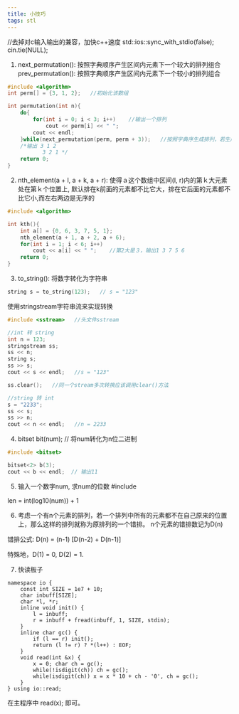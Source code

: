 ```yaml
---
title: 小技巧
tags: stl
---
```


//去掉对c输入输出的兼容，加快c++速度
std::ios::sync_with_stdio(false);
cin.tie(NULL);
<!--more-->

1. next_permutation(): 按照字典顺序产生区间内元素下一个较大的排列组合
   prev_permutation(): 按照字典顺序产生区间内元素下一个较小的排列组合
```cpp
#include <algorithm>
int perm[] = {3, 1, 2};   //初始化该数组

int permutation(int n){
	do{
		for(int i = 0; i < 3; i++)    //输出一个排列
			cout << perm[i] << " ";
		cout << endl;
	}while(next_permutation(perm, perm + 3));   //按照字典序生成排列，若生成完毕，返回false
	/*输出 3 1 2
	       3 2 1 */
	return 0;
}
```
2. nth_element(a + l, a + k, a + r): 使得ａ这个数组中区间(l, r)内的第ｋ大元素处在第ｋ个位置上, 默认排在k前面的元素都不比它大，排在它后面的元素都不比它小,而左右两边是无序的

```cpp
#include <algorithm>

int kth(){
	int a[] = {0, 6, 3, 7, 5, 1};
	nth_element(a + 1, a + 2, a + 6);
	for(int i = 1; i < 6; i++)
		cout << a[i] << " ";    //第2大是３，输出1 3 7 5 6
	return 0;
}
```

3. to_string(): 将数字转化为字符串
```cpp
string s = to_string(123);   // s = "123"
```

使用stringstream字符串流来实现转换
```cpp
#include <sstream>   //头文件sstream

//int 转 string
int n = 123;
stringstream ss;
ss << n;
string s;
ss >> s;
cout << s << endl;   //s = "123"

ss.clear();   //同一个stream多次转换应该调用clear()方法

//string 转 int
s = "2233";
ss << s;
ss >> n;
cout << n << endl;   //n = 2233
```

4. bitset<n> bit(num);  // 将num转化为n位二进制 
```cpp
#include <bitset>

bitset<2> b(3);
cout << b << endl;  // 输出11
```

5. 输入一个数字num, 求num的位数
#include <cmath>

 len = int(log10(num)) + 1

6. 考虑一个有n个元素的排列，若一个排列中所有的元素都不在自己原来的位置上，那么这样的排列就称为原排列的一个错排。 n个元素的错排数记为D(n) 

错排公式:
D(n) = (n-1) [D(n-2) + D(n-1)]

特殊地，D(1) = 0, D(2) = 1.

7. 快读板子

```
namespace io {
    const int SIZE = 1e7 + 10;
    char inbuff[SIZE];
    char *l, *r;
    inline void init() {
        l = inbuff;
        r = inbuff + fread(inbuff, 1, SIZE, stdin);
    }
    inline char gc() {
        if (l == r) init();
        return (l != r) ? *(l++) : EOF;
    }
    void read(int &x) {
        x = 0; char ch = gc();
        while(!isdigit(ch)) ch = gc();
        while(isdigit(ch)) x = x * 10 + ch - '0', ch = gc();
    }
} using io::read;
```

在主程序中 read(x); 即可。
